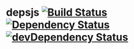# depsjs [![Build Status](https://travis-ci.org/eGavr/depsjs.svg)](https://travis-ci.org/eGavr/depsjs) [![Dependency Status](https://david-dm.org/eGavr/depsjs.svg)](https://david-dm.org/eGavr/depsjs) [![devDependency Status](https://david-dm.org/eGavr/depsjs/dev-status.svg)](https://david-dm.org/eGavr/depsjs#info=devDependencies)
